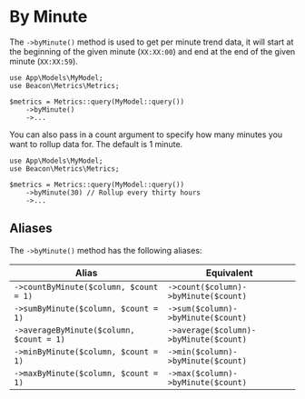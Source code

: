 # By Minute

The `->byMinute()` method is used to get per minute trend data, it will start at the beginning of the
given minute (`XX:XX:00`) and end at the end of the given minute (`XX:XX:59`).

```php{5}
use App\Models\MyModel;
use Beacon\Metrics\Metrics;

$metrics = Metrics::query(MyModel::query())
    ->byMinute()
    ->...
```

You can also pass in a count argument to specify how many minutes you want to rollup data for. The default is 1 minute.

```php{5}
use App\Models\MyModel;
use Beacon\Metrics\Metrics;

$metrics = Metrics::query(MyModel::query())
    ->byMinute(30) // Rollup every thirty hours
    ->...
```

## Aliases

The `->byMinute()` method has the following aliases:

| Alias                                    | Equivalent                             |
|------------------------------------------|----------------------------------------|
| `->countByMinute($column, $count = 1)`   | `->count($column)->byMinute($count)`   |
| `->sumByMinute($column, $count = 1)`     | `->sum($column)->byMinute($count)`     |
| `->averageByMinute($column, $count = 1)` | `->average($column)->byMinute($count)` |
| `->minByMinute($column, $count = 1)`     | `->min($column)->byMinute($count)`     |
| `->maxByMinute($column, $count = 1)`     | `->max($column)->byMinute($count)`     |
